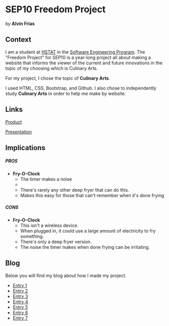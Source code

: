 # SEP10 Freedom Project
by **Alvin Frias**

## Context
I am a student at [HSTAT](https://www.hstat.org/) in the [Software Engineering Program](https://hstatsep.github.io/). The "Freedom Project" for SEP10 is a year-long project all about making a website that informs the viewer of the current and future innovations in the topic of my choosing which is Culinary Arts.

For my project, I chose the topic of **Culinary Arts**.

I used HTML, CSS, Bootstrap, and Github. I also chose to independently study **Culinary Arts** in order to help me make by website.

## Links

[Product](https://alvinf7989.github.io/sep10-freedom-project/)

[Presentation](https://docs.google.com/presentation/d/1njv8YpWhuCj446xqfXlRq08w-bLwdWGdZwqL7c-u91s/edit#slide=id.g11929cd0f5c_0_0)

## Implications
##### PROS
* **Fry-O-Clock**
    * The timer makes a noise
    *
    * There's rarely any other deep fryer that can do this.
    * Makes this easy for those that can't remember when it's done frying
##### CONS
* **Fry-O-Clock**
    * This isn't a wireless device.
    * When plugged in, it could use a large amount of electricity to fry something.
    * There's only a deep fryer version.
    * The noise the timer makes when done frying can be irritating.
## Blog
Below you will find my blog about how I made my project.

* [Entry 1](blog/entry01.md)
* [Entry 2](blog/entry02.md)
* [Entry 3](blog/entry03.md)
* [Entry 4](blog/entry04.md)
* [Entry 5](blog/entry05.md)
* [Entry 6](blog/entry06.md)
* [Entry 7](blog/entry07.md)

